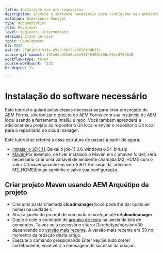 ```yaml
---
title: Instalação dos pré-requisitos
description: Instale o software necessário para configurar seu ambiente de desenvolvimento
solution: Experience Manager
type: Documentation
role: Developer
level: Beginner, Intermediate
version: Cloud Service
topic: Development
kt: 8842
exl-id: 274018b9-91fe-45ad-80f2-e7826fddb37e
source-git-commit: 307ed6cd25d5be1e54145406b206a78ec878d548
workflow-type: tm+mt
source-wordcount: '231'
ht-degree: 2%

---
```


# Instalação do software necessário

Este tutorial o guiará pelas etapas necessárias para criar um projeto do AEM Forms, sincronizar o projeto do AEM Forms com sua instância de AEM local usando a ferramenta IntelliJ e repo. Você também aprenderá a adicionar seu projeto ao repositório Git local e enviar o repositório Git local para o repositório do cloud manager.




Este tutorial se referirá a essa estrutura de pastas a partir de agora.

* [Instalar o JDK 11](https://www.oracle.com/java/technologies/downloads/#java11-windows). Baixei o jdk-11.0.6_windows-x64_bin.zip
* [Maven](https://maven.apache.org/guides/getting-started/windows-prerequisites.html)Por exemplo, se tiver instalado o Maven em c:\maven folder, será necessário criar uma variável de ambiente chamada M2_HOME com o valor C:\maven\apache-maven-3.6.0. Em seguida, adicione M2_HOME\bin ao caminho e salve sua configuração.

## Criar projeto Maven usando AEM Arquétipo de projeto

* Crie uma pasta chamada **cloudmanager**(você pode lhe dar qualquer nome) na unidade c
* Abra a janela do prompt de comando e navegue até **c:\cloudmanager**
* Copie e cole o conteúdo do [arquivo de texto](assets/creating-maven-project.txt) na janela da tela de comandos. Talvez seja necessário alterar DarchetypeVersion=30 dependendo do [versão mais recente](https://github.com/adobe/aem-project-archetype/releases). A versão mais recente era 30 no momento da redação deste artigo.
* Execute o comando pressionando Enter key.Se tudo correr corretamente, você verá a mensagem de sucesso da criação.

